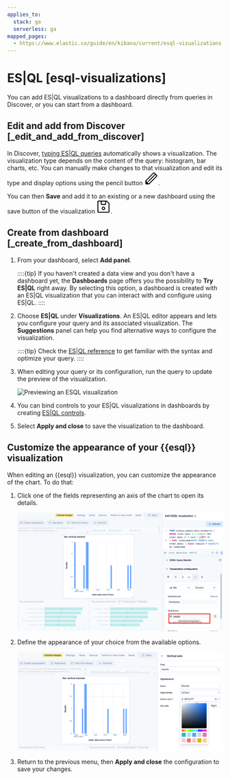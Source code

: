 ```yaml
---
applies_to:
  stack: ga
  serverless: ga
mapped_pages:
  - https://www.elastic.co/guide/en/kibana/current/esql-visualizations.html
---
```


# ES|QL [esql-visualizations]

You can add ES|QL visualizations to a dashboard directly from queries in Discover, or you can start from a dashboard.


## Edit and add from Discover [_edit_and_add_from_discover]

In Discover, [typing ES|QL queries](../query-filter/languages/esql-kibana.md) automatically shows a visualization. The visualization type depends on the content of the query: histogram, bar charts, etc. You can manually make changes to that visualization and edit its type and display options using the pencil button ![pencil button](/explore-analyze/images/kibana-esql-icon-edit-visualization.svg "").

You can then **Save** and add it to an existing or a new dashboard using the save button of the visualization ![save button](/explore-analyze/images/kibana-esql-icon-save-visualization.svg "").


## Create from dashboard [_create_from_dashboard]

1. From your dashboard, select **Add panel**.

   ::::{tip}
   If you haven't created a data view and you don't have a dashboard yet, the **Dashboards** page offers you the possibility to **Try ES|QL** right away. By selecting this option, a dashboard is created with an ES|QL visualization that you can interact with and configure using ES|QL.
   ::::

2. Choose **ES|QL** under **Visualizations**. An ES|QL editor appears and lets you configure your query and its associated visualization. The **Suggestions** panel can help you find alternative ways to configure the visualization.

   ::::{tip}
   Check the [ES|QL reference](elasticsearch://reference/query-languages/esql.md) to get familiar with the syntax and optimize your query.
   ::::

3. When editing your query or its configuration, run the query to update the preview of the visualization.

    ![Previewing an ESQL visualization](https://images.contentstack.io/v3/assets/bltefdd0b53724fa2ce/blt69dcceb4f1e12bc1/66c752d6aff77d384dc44209/edit-esql-visualization.gif "")

4. You can bind controls to your ES|QL visualizations in dashboards by creating [ES|QL controls](../dashboards/add-controls.md#add-esql-control).
5. Select **Apply and close** to save the visualization to the dashboard.

## Customize the appearance of your {{esql}} visualization

When editing an {{esql}} visualization, you can customize the appearance of the chart. To do that:

1. Click one of the fields representing an axis of the chart to open its details.

   ![Click on the axis field to open its details](/explore-analyze/images/esql-visualization-customize-axis.png)

2. Define the appearance of your choice from the available options.

   ![Appearance customization options for ESQL charts](/explore-analyze/images/esql-visualization-customization-options.png)

3. Return to the previous menu, then **Apply and close** the configuration to save your changes.

